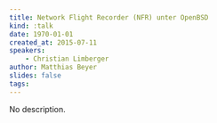 ```yaml
---
title: Network Flight Recorder (NFR) unter OpenBSD
kind: :talk
date: 1970-01-01
created_at: 2015-07-11
speakers:
    - Christian Limberger
author: Matthias Beyer
slides: false
tags:
---
```


No description.
